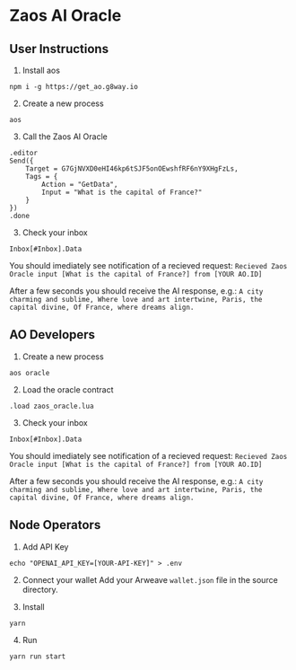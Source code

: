 # Zaos AI Oracle

## User Instructions

1. Install aos
```
npm i -g https://get_ao.g8way.io
```

2. Create a new process
```
aos 
```

3. Call the Zaos AI Oracle 
```
.editor
Send({
	Target = G7GjNVXD0eHI46kp6tSJF5onOEwshfRF6nY9XHgFzLs,
	Tags = {
		Action = "GetData",
		Input = "What is the capital of France?"
	}
})
.done
```

3. Check your inbox
```
Inbox[#Inbox].Data
```

You should imediately see notification of a recieved request: `Recieved Zaos Oracle input [What is the capital of France?] from [YOUR AO.ID]`

After a few seconds you should receive the AI response, e.g.: `A city charming and sublime, Where love and art intertwine, Paris, the capital divine, Of France, where dreams align.`

## AO Developers

1. Create a new process
```
aos oracle
```

2. Load the oracle contract
```
.load zaos_oracle.lua
```

3. Check your inbox
```
Inbox[#Inbox].Data
```

You should imediately see notification of a recieved request: `Recieved Zaos Oracle input [What is the capital of France?] from [YOUR AO.ID]`

After a few seconds you should receive the AI response, e.g.: `A city charming and sublime, Where love and art intertwine, Paris, the capital divine, Of France, where dreams align.`


## Node Operators

1. Add API Key
```
echo "OPENAI_API_KEY=[YOUR-API-KEY]" > .env
```

2. Connect your wallet
Add your Arweave `wallet.json` file in the source directory.

3. Install
```
yarn 
```

4. Run
```
yarn run start
```
